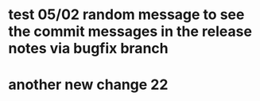 # test 05/02 random message to see the commit messages in the release notes via bugfix branch


# another new change 22